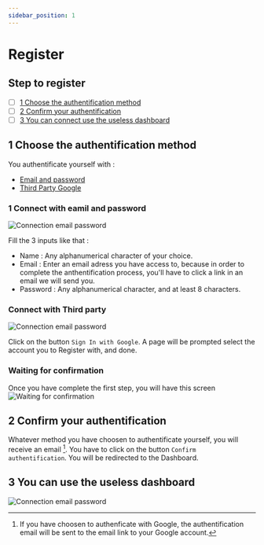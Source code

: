 ```yaml
---
sidebar_position: 1
---
```


# Register

## Step to register
- [ ] [1 Choose the authentification method](#1-choose-the-authentification-method)
- [ ] [2 Confirm your authentification](#2-confirm-your-authentification)
- [ ] [3 You can connect use the useless dashboard](#3-you-can-use-the-useless-dashboard)

## 1 Choose the authentification method

You authentificate yourself with :
- [Email and password](#connect-with-eamil-and-password)
- [Third Party Google](#connect-with-third-party)


### 1 Connect with eamil and password

![Connection email password](/Register/SignInPasswod.png)

Fill the 3 inputs like that :
- Name : Any alphanumerical character of your choice.
- Email : Enter an email adress you have access to, because in order to complete the anthentification process, you'll have to click a link in an email we will send you.
- Password : Any alphanumerical character, and at least 8 characters.

### Connect with Third party

![Connection email password](/Register/ConnectWithGoogle.png)

Click on the button `Sign In with Google`. A page will be prompted select the account you to Register with, and done.


### Waiting for confirmation
Once you have complete the first step, you will have this screen 
![Waiting for confirmation](/Register/Confirmation.png)

## 2 Confirm your authentification

Whatever method you have choosen to authentificate yourself, you will receive an email [^1]. You have to click on the button `Confirm authentification`. You will be redirected to the Dashboard.


## 3 You can use the useless dashboard

![Connection email password](/Dashboard/Dashboard.png)

[^1]: If you have choosen to authenficate with Google, the authentification email will be sent to the email link to your Google account.


